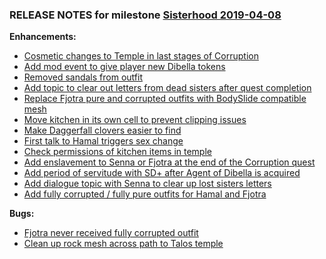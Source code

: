 ### RELEASE NOTES for milestone [Sisterhood 2019-04-08](https://github.com/SkyrimLL/SkLLmods/milestone/51?closed=1) 
**Enhancements:** 
- [Cosmetic changes to Temple in last stages of Corruption](https://github.com/SkyrimLL/SkLLmods/issues/704)
- [Add mod event to give player new Dibella tokens](https://github.com/SkyrimLL/SkLLmods/issues/699)
- [Removed sandals from outfit](https://github.com/SkyrimLL/SkLLmods/issues/697)
- [Add topic to clear out letters from dead sisters after quest completion](https://github.com/SkyrimLL/SkLLmods/issues/685)
- [Replace Fjotra pure and corrupted outfits with BodySlide compatible mesh](https://github.com/SkyrimLL/SkLLmods/issues/675)
- [Move kitchen in its own cell to prevent clipping issues](https://github.com/SkyrimLL/SkLLmods/issues/674)
- [Make Daggerfall clovers easier to find](https://github.com/SkyrimLL/SkLLmods/issues/671)
- [First talk to Hamal triggers sex change](https://github.com/SkyrimLL/SkLLmods/issues/650)
- [Check permissions of kitchen items in temple](https://github.com/SkyrimLL/SkLLmods/issues/645)
- [Add enslavement to Senna or Fjotra at the end of the Corruption quest](https://github.com/SkyrimLL/SkLLmods/issues/640)
- [Add period of servitude with SD+ after Agent of Dibella is acquired](https://github.com/SkyrimLL/SkLLmods/issues/552)
- [Add dialogue topic with Senna to clear up lost sisters letters](https://github.com/SkyrimLL/SkLLmods/issues/458)
- [Add fully corrupted / fully pure outfits for Hamal and Fjotra](https://github.com/SkyrimLL/SkLLmods/issues/326)

**Bugs:** 
- [Fjotra never received fully corrupted outfit](https://github.com/SkyrimLL/SkLLmods/issues/705)
- [Clean up rock mesh across path to Talos temple](https://github.com/SkyrimLL/SkLLmods/issues/643)

